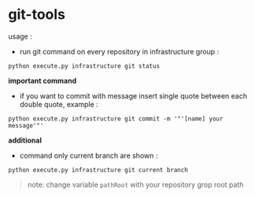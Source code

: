 # git-tools
 
 usage :
 
 - run git command on every repository in infrastructure group :
 ```
 python execute.py infrastructure git status
 ```
 
 **important command**
 - if you want to commit with message insert single quote between each double quote, example :
 ```
 python execute.py infrastructure git commit -m '"'[name] your message'"'
 ```
 
 **additional**
 - command only current branch are shown :
 ```
 python execute.py infrastructure git current branch
 ```
 

>note: change variable `pathRoot` with your repository grop root path 
